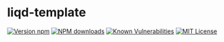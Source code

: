 # liqd-template

[![Version npm](https://img.shields.io/npm/v/liqd-template.svg)](https://www.npmjs.com/package/liqd-template)
[![NPM downloads](https://img.shields.io/npm/dm/liqd-template.svg)](https://www.npmjs.com/package/liqd-template)
[![Known Vulnerabilities](https://snyk.io/test/github/radixxko/liqd-template/badge.svg?targetFile=package.json)](https://snyk.io/test/github/radixxko/liqd-template?targetFile=package.json)
[![MIT License](https://img.shields.io/badge/license-MIT-blue.svg)](LICENSE)

